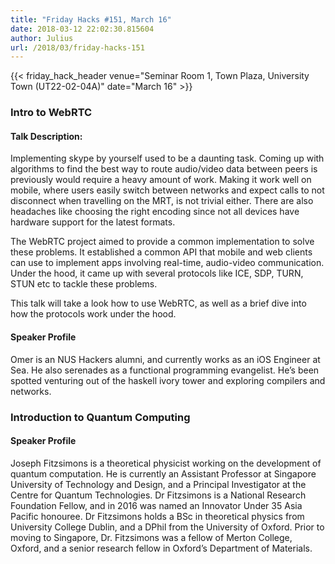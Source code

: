 ```yaml
---
title: "Friday Hacks #151, March 16"
date: 2018-03-12 22:02:30.815604
author: Julius
url: /2018/03/friday-hacks-151
---
```


{{< friday_hack_header venue="Seminar Room 1, Town Plaza, University Town (UT22-02-04A)" date="March 16" >}}


### Intro to WebRTC

#### Talk Description:

Implementing skype by yourself used to be a daunting task. Coming up with algorithms to find the best way to route audio/video data between peers is previously would require a heavy amount of work. Making it work well on mobile, where users easily switch between networks and expect calls to not disconnect when travelling on the MRT, is not trivial either. There are also headaches like choosing the right encoding since not all devices have hardware support for the latest formats.

The WebRTC project aimed to provide a common implementation to solve these problems. It established a common API that mobile and web clients can use to implement apps involving real-time, audio-video communication. Under the hood, it came up with several protocols like ICE, SDP, TURN, STUN etc to tackle these problems.

This talk will take a look how to use WebRTC, as well as a brief dive into how the protocols work under the hood.

#### Speaker Profile

Omer is an NUS Hackers alumni, and currently works as an iOS Engineer at Sea. He also serenades as a functional programming evangelist. He’s been spotted venturing out of the haskell ivory tower and exploring compilers and networks.


### Introduction to Quantum Computing

#### Speaker Profile

Joseph Fitzsimons is a theoretical physicist working on the development of quantum computation. He is currently an Assistant Professor at Singapore University of Technology and Design, and a Principal Investigator at the Centre for Quantum Technologies. Dr Fitzsimons is a National Research Foundation Fellow, and in 2016 was named an Innovator Under 35 Asia Pacific honouree. Dr Fitzsimons holds a BSc in theoretical physics from University College Dublin, and a DPhil from the University of Oxford. Prior to moving to Singapore, Dr. Fitzsimons was a fellow of Merton College, Oxford, and a senior research fellow in Oxford’s Department of Materials.

